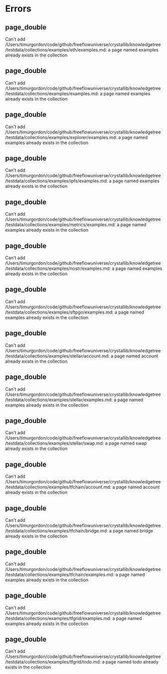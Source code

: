 # Errors



## page_double 

Can't add /Users/timurgordon/code/github/freeflowuniverse/crystallib/knowledgetree/testdata/collections/examples/eth/examples.md: a page named examples already exists in the collection


## page_double 

Can't add /Users/timurgordon/code/github/freeflowuniverse/crystallib/knowledgetree/testdata/collections/examples/examples.md: a page named examples already exists in the collection


## page_double 

Can't add /Users/timurgordon/code/github/freeflowuniverse/crystallib/knowledgetree/testdata/collections/examples/explorer/examples.md: a page named examples already exists in the collection


## page_double 

Can't add /Users/timurgordon/code/github/freeflowuniverse/crystallib/knowledgetree/testdata/collections/examples/ipfs/examples.md: a page named examples already exists in the collection


## page_double 

Can't add /Users/timurgordon/code/github/freeflowuniverse/crystallib/knowledgetree/testdata/collections/examples/metrics/examples.md: a page named examples already exists in the collection


## page_double 

Can't add /Users/timurgordon/code/github/freeflowuniverse/crystallib/knowledgetree/testdata/collections/examples/nostr/examples.md: a page named examples already exists in the collection


## page_double 

Can't add /Users/timurgordon/code/github/freeflowuniverse/crystallib/knowledgetree/testdata/collections/examples/sftpgo/examples.md: a page named examples already exists in the collection


## page_double 

Can't add /Users/timurgordon/code/github/freeflowuniverse/crystallib/knowledgetree/testdata/collections/examples/stellar/account.md: a page named account already exists in the collection


## page_double 

Can't add /Users/timurgordon/code/github/freeflowuniverse/crystallib/knowledgetree/testdata/collections/examples/stellar/examples.md: a page named examples already exists in the collection


## page_double 

Can't add /Users/timurgordon/code/github/freeflowuniverse/crystallib/knowledgetree/testdata/collections/examples/stellar/swap.md: a page named swap already exists in the collection


## page_double 

Can't add /Users/timurgordon/code/github/freeflowuniverse/crystallib/knowledgetree/testdata/collections/examples/tfchain/account.md: a page named account already exists in the collection


## page_double 

Can't add /Users/timurgordon/code/github/freeflowuniverse/crystallib/knowledgetree/testdata/collections/examples/tfchain/bridge.md: a page named bridge already exists in the collection


## page_double 

Can't add /Users/timurgordon/code/github/freeflowuniverse/crystallib/knowledgetree/testdata/collections/examples/tfchain/examples.md: a page named examples already exists in the collection


## page_double 

Can't add /Users/timurgordon/code/github/freeflowuniverse/crystallib/knowledgetree/testdata/collections/examples/tfgrid/examples.md: a page named examples already exists in the collection


## page_double 

Can't add /Users/timurgordon/code/github/freeflowuniverse/crystallib/knowledgetree/testdata/collections/examples/tfgrid/todo.md: a page named todo already exists in the collection

